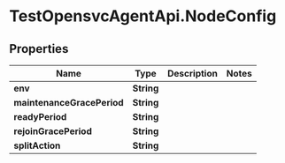 # TestOpensvcAgentApi.NodeConfig

## Properties

Name | Type | Description | Notes
------------ | ------------- | ------------- | -------------
**env** | **String** |  | 
**maintenanceGracePeriod** | **String** |  | 
**readyPeriod** | **String** |  | 
**rejoinGracePeriod** | **String** |  | 
**splitAction** | **String** |  | 


